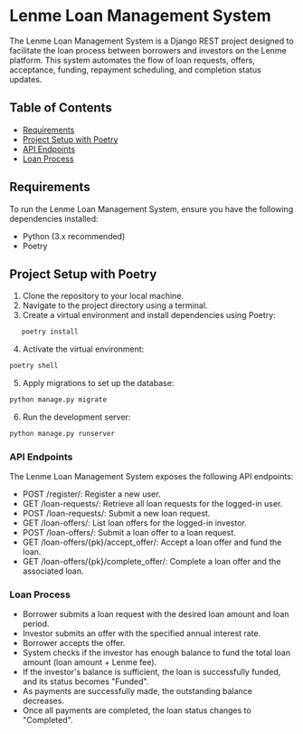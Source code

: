 # Lenme Loan Management System 

The Lenme Loan Management System is a Django REST project designed to facilitate the loan process between borrowers and investors on the Lenme platform. This system automates the flow of loan requests, offers, acceptance, funding, repayment scheduling, and completion status updates.

## Table of Contents
- [Requirements](#requirements)
- [Project Setup with Poetry](#project-setup-with-poetry)
- [API Endpoints](#api-endpoints)
- [Loan Process](#loan-process)

## Requirements

To run the Lenme Loan Management System, ensure you have the following dependencies installed:
- Python (3.x recommended)
- Poetry

## Project Setup with Poetry

1. Clone the repository to your local machine.
2. Navigate to the project directory using a terminal.
3. Create a virtual environment and install dependencies using Poetry: 
```bash
   poetry install
```
4. Activate the virtual environment:
```bash
poetry shell
```
5. Apply migrations to set up the database:
```bash
python manage.py migrate
```
6. Run the development server:
```bash
python manage.py runserver
```
### API Endpoints

The Lenme Loan Management System exposes the following API endpoints:

- POST /register/: Register a new user.
- GET /loan-requests/: Retrieve all loan requests for the logged-in user.
- POST /loan-requests/: Submit a new loan request.
- GET /loan-offers/: List loan offers for the logged-in investor.
- POST /loan-offers/: Submit a loan offer to a loan request.
- GET /loan-offers/{pk}/accept_offer/: Accept a loan offer and fund the loan.
- GET /loan-offers/{pk}/complete_offer/: Complete a loan offer and the associated loan.

### Loan Process

- Borrower submits a loan request with the desired loan amount and loan period.
- Investor submits an offer with the specified annual interest rate.
- Borrower accepts the offer.
- System checks if the investor has enough balance to fund the total loan amount (loan amount + Lenme fee).
- If the investor's balance is sufficient, the loan is successfully funded, and its status becomes "Funded".
- As payments are successfully made, the outstanding balance decreases.
- Once all payments are completed, the loan status changes to "Completed".